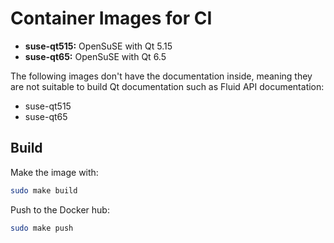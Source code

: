 Container Images for CI
=======================

 * **suse-qt515:** OpenSuSE with Qt 5.15
 * **suse-qt65:** OpenSuSE with Qt 6.5

The following images don't have the documentation inside, meaning they are not
suitable to build Qt documentation such as Fluid API documentation:

 * suse-qt515
 * suse-qt65

## Build

Make the image with:

```sh
sudo make build
```

Push to the Docker hub:

```sh
sudo make push
```
